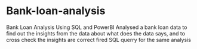 # Bank-loan-analysis
Bank Loan Analysis Using SQL and PowerBI
Analysed a bank loan data to find out the insights from the data about what does the data says, and to cross check the insights are correct fired SQL querry for the same analysis
